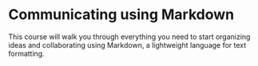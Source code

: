 # Communicating using Markdown
This course will walk you through everything you need to start organizing ideas and collaborating using Markdown, a lightweight language for text formatting.
